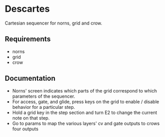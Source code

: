 # Descartes
Cartesian sequencer for norns, grid and crow. 

## Requirements
- norns
- grid
- crow

## Documentation
- Norns' screen indicates which parts of the grid correspond to which parameters of the sequencer.
- For access, gate, and glide, press keys on the grid to enable / disable behavior for a particular step.
- Hold a grid key in the step section and turn E2 to change the current note on that step.
- Go to params to map the various layers' cv and gate outputs to crows four outputs
